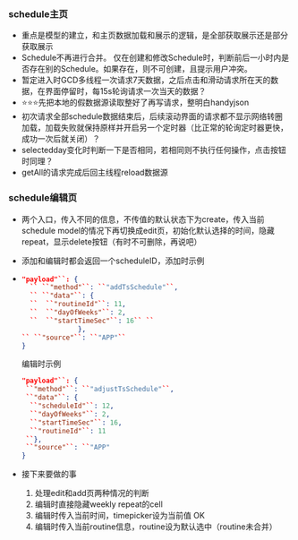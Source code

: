 ### schedule主页

* 重点是模型的建立，和主页数据加载和展示的逻辑，是全部获取展示还是部分获取展示
* Schedule不再进行合并。 仅在创建和修改Schedule时，判断前后一小时内是否存在别的Schedule。如果存在，则不可创建，且提示用户冲突。
* 暂定进入时GCD多线程一次请求7天数据，之后点击和滑动请求所在天的数据，在界面停留时，每15s轮询请求一次当天的数据？
* ⭐️⭐️⭐️先把本地的假数据源读取整好了再写请求，整明白handyjson
* 初次请求全部schedule数据结束后，后续滚动界面的请求都不显示网络转圈加载，加载失败就保持原样并开启另一个定时器（比正常的轮询定时器更快，成功一次后就关闭）？
* selectedday变化时判断一下是否相同，若相同则不执行任何操作，点击按钮时同理？
* getAll的请求完成后回主线程reload数据源



### schedule编辑页

* 两个入口，传入不同的信息，不传值的默认状态下为create，传入当前schedule model的情况下再切换成edit页，初始化默认选择的时间，隐藏repeat，显示delete按钮（有时不可删除，再说吧）

* 添加和编辑时都会返回一个scheduleID，添加时示例

* ```json
  "payload"``: {
    `` ``"method"``: ``"addTsSchedule"``,
    `` ``"data"``: {
    ``  ``"routineId"``: 11,
    ``  ``"dayOfWeeks"``: 2,
    ``  ``"startTimeSec"``: 16`` ``
  				},
  `` ``"source"``: ``"APP"``
  }
  ```

  编辑时示例

  ```json
  "payload"``: {
   ``"method"``: ``"adjustTsSchedule"``,
   ``"data"``: {
    ``"scheduleId"``: 12,
    ``"dayOfWeeks"``: 2,
    ``"startTimeSec"``: 16,
    ``"routineId"``: 11
   ``},
   ``"source"``: ``"APP"
  }
  ```

* 接下来要做的事
  1. 处理edit和add页两种情况的判断
  2. 编辑时直接隐藏weekly repeat的cell
  3. 编辑时传入当前时间，timepicker设为当前值 OK
  4. 编辑时传入当前routine信息，routine设为默认选中（routine未合并）
